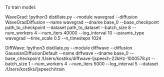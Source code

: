 To train model:

WaveGrad:
!python3 distillate.py
--module 
wavegrad
--diffusion 
WaveGradDiffusion
--name 
wavegrad
--dname 
base_0
--base_checkpoint 
path_to_checkpoint
--dataset 
path_to_dataset
--batch_size 
8
--num_workers 
4
--num_iters 
40000
--log_interval 
10
--params_type 
wavegrad
--time_scale
0.5
--n_timesteps 
1024

DiffWave:
!python3  distillate.py
--module
diffwave
--diffusion
GaussianDiffusionDefault
--name
diffwave
--dname
base_0
--base_checkpoint
/Users/kostiks/diffwave-ljspeech-22kHz-1000578.pt
--batch_size
1
--num_workers
4
--num_iters
5000
--log_interval
5
--dataset
/Users/kostiks/ljspeech/train

